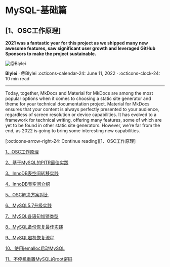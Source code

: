 # MySQL-基础篇


## [1、OSC工作原理]

__2021 was a fantastic year for this project as we shipped many new awesome
features, saw significant user growth and leveraged GitHub Sponsors to make the
project sustainable.__

<aside class="mdx-author" markdown>

![@Blylei][@Blylei avatar]

<span>__Blylei__ · @Blylei</span>
<span>
:octicons-calendar-24: June 11, 2022 ·
:octicons-clock-24: 10 min read
</span>
</aside>

[@blylei avatar]: https://avatars.githubusercontent.com/u/38288045

---

Today, together, MkDocs and Material for MkDocs are among the most popular
options when it comes to choosing a static site generator and theme for your
technical documentation project. Material for MkDocs ensures that your
content is always perfectly presented to your audience, regardless of screen
resolution or device capabilities. It has evolved to a framework for technical
writing, offering many features, some of which are yet to be found in other
static site generators. However, we're far from the end, as 2022 is going to
bring some interesting new capabilities.

  [:octicons-arrow-right-24: Continue reading][1、OSC工作原理]

  [1、OSC工作原理](202201/1.OSC工作原理.md)

[2、基于MySQL的PITR最佳实践](202201/2.基于MySQL的PITR最佳实践.md)

[3、InnoDB表空间转移实践](202201/3.InnoDB表空间转移实践.md)

[4、InnoDB表空间介绍](202201/4.InnoDB表空间介绍.md)

[5、OSC解决方案对比](202201/5.OSC解决方案对比.md)

[6、MySQL5.7升级实践](202201/6.MySQL5.7升级实践.md)

[7、MySQL各语句加锁类型](202201/7.MySQL各语句加锁类型.md)

[8、MySQL备份恢复最佳实践](202202/1.MySQL备份恢复最佳实践.md)

[9、MySQL宕机恢复流程](202202/2.MySQL宕机恢复流程.md)

[10、使用jemalloc启动MySQL](202205/1.使用jemalloc启动MySQL.md)

[11、不停机重置MySQL的root密码](202206/1.不停机重置MySQL的root密码.md)